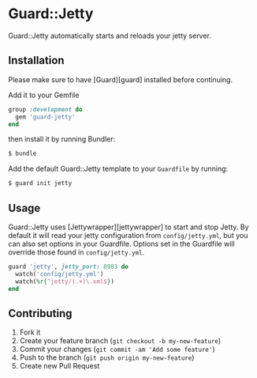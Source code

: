 # Guard::Jetty

Guard::Jetty automatically starts and reloads your jetty server.

## Installation

Please make sure to have [Guard][guard] installed before continuing.

Add it to your Gemfile

```ruby
group :development do
  gem 'guard-jetty'
end
```

then install it by running Bundler:

```bash
$ bundle
```

Add the default Guard::Jetty template to your `Guardfile` by running:

```bash
$ guard init jetty
```

## Usage

Guard::Jetty uses [Jettywrapper][jettywrapper] to start and stop Jetty.  By default it will read your jetty configuration from `config/jetty.yml`, but you can also set options in your Guardfile.  Options set in the Guardfile will override those found in `config/jetty.yml`.

```ruby
guard 'jetty', jetty_port: 8983 do
  watch('config/jetty.yml')
  watch(%r{^jetty/(.+)\.xml$})
end
```

## Contributing

1. Fork it
2. Create your feature branch (`git checkout -b my-new-feature`)
3. Commit your changes (`git commit -am 'Add some feature'`)
4. Push to the branch (`git push origin my-new-feature`)
5. Create new Pull Request

